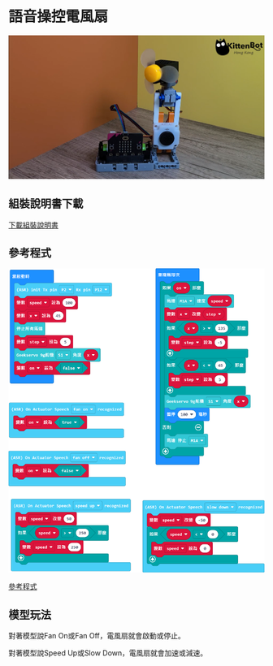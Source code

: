 # 語音操控電風扇

![](../images/asr_3.png)

## 組裝說明書下載

[下載組裝說明書](https://github.com/kittenbothk/kittenbothk/raw/master/Kits/classroom_inventor/asr_instructions/asr_fan.pdf)

## 參考程式

![](../images/asr_fan_code.png)

[參考程式](https://makecode.microbit.org/_43oAoe5qib1y)

## 模型玩法

對著模型說Fan On或Fan Off，電風扇就會啟動或停止。

對著模型說Speed Up或Slow Down，電風扇就會加速或減速。
